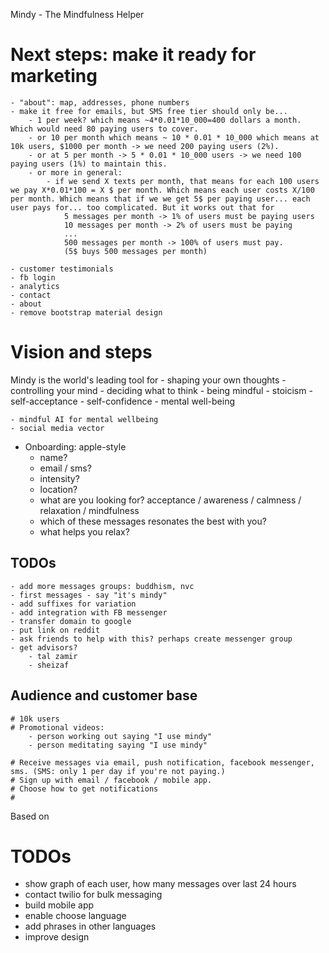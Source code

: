 Mindy - The Mindfulness Helper

# Next steps: make it ready for marketing
	- "about": map, addresses, phone numbers 
	- make it free for emails, but SMS free tier should only be...
		- 1 per week? which means ~4*0.01*10_000=400 dollars a month. Which would need 80 paying users to cover.
		- or 10 per month which means ~ 10 * 0.01 * 10_000 which means at 10k users, $1000 per month -> we need 200 paying users (2%).
		- or at 5 per month -> 5 * 0.01 * 10_000 users -> we need 100 paying users (1%) to maintain this. 
		- or more in general:
			- if we send X texts per month, that means for each 100 users we pay X*0.01*100 = X $ per month. Which means each user costs X/100 per month. Which means that if we we get 5$ per paying user... each user pays for... too complicated. But it works out that for 
				5 messages per month -> 1% of users must be paying users
				10 messages per month -> 2% of users must be paying 
				...
				500 messages per month -> 100% of users must pay.
				(5$ buys 500 messages per month)

	- customer testimonials 
	- fb login 
	- analytics 
	- contact 
	- about 
	- remove bootstrap material design 

# Vision and steps 

Mindy is the world's leading tool for 
	- shaping your own thoughts 
	- controlling your mind 
	- deciding what to think 
	- being mindful
	- stoicism
	- self-acceptance
	- self-confidence
	- mental well-being 

	- mindful AI for mental wellbeing
	- social media vector 



- Onboarding: apple-style
	- name?
	- email / sms? 
	- intensity? 
	- location?
	- what are you looking for? acceptance / awareness / calmness / relaxation / mindfulness 
	- which of these messages resonates the best with you? 	
	- what helps you relax?
	

## TODOs
	- add more messages groups: buddhism, nvc 
	- first messages - say "it's mindy"
	- add suffixes for variation
	- add integration with FB messenger 
	- transfer domain to google 
	- put link on reddit 
	- ask friends to help with this? perhaps create messenger group 
	- get advisors? 
		- tal zamir 
		- sheizaf

## Audience and customer base 
	
	# 10k users
	# Promotional videos:
		- person working out saying "I use mindy"
		- person meditating saying "I use mindy"

	# Receive messages via email, push notification, facebook messenger, sms. (SMS: only 1 per day if you're not paying.)
	# Sign up with email / facebook / mobile app. 
	# Choose how to get notifications 
	# 

Based on 


# TODOs
- show graph of each user, how many messages over last 24 hours
- contact twilio for bulk messaging
- build mobile app 
- enable choose language
- add phrases in other languages
- improve design 
